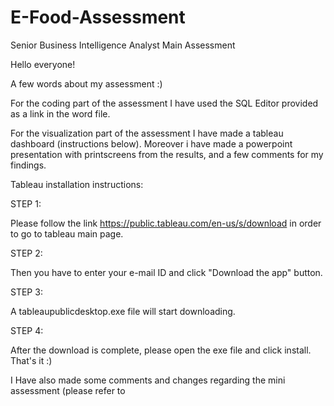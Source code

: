 # E-Food-Assessment
Senior Business Intelligence Analyst Main Assessment

Hello everyone!

A few words about my assessment :)

For the coding part of the assessment I have used the SQL Editor provided as a link in the word file.

For the visualization part of the assessment I have made a tableau dashboard (instructions below). Moreover i have made a powerpoint presentation with printscreens from the results, and a few comments for my findings.

Tableau installation instructions:

STEP 1:

Please follow the link  https://public.tableau.com/en-us/s/download in order to go to tableau main page.

STEP 2:

Then you have to enter your e-mail ID and click "Download the app" button.

STEP 3:

A tableaupublicdesktop.exe file will start downloading.

STEP 4:

After the download is complete, please open the exe file and click install. That's it :)

I Have also made some comments and changes regarding the mini assessment (please refer to
